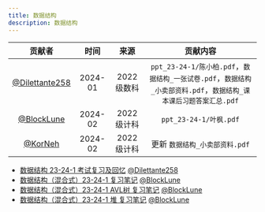 ```yaml
---
title: 数据结构
description: 数据结构
---
```


|                       贡献者                       |  时间   |    来源     |                                                     贡献内容                                                      |
| :------------------------------------------------: | :-----: | :---------: | :---------------------------------------------------------------------------------------------------------------: |
| [@Dilettante258](https://github.com/Dilettante258) | 2024-01 | 2022 级数科 | `ppt_23-24-1/陈小柏.pdf`，`数据结构_一张试卷.pdf`，`数据结构_小卖部资料.pdf`，`数据结构_课本课后习题答案汇总.pdf` |
|     [@BlockLune](https://github.com/BlockLune)     | 2024-02 | 2022 级计科 |                                              `ppt_23-24-1/叶枫.pdf`                                               |
|        [@KorNeh](https://github.com/KorNeh)        | 2024-02 | 2022 级计科 |                                          更新 `数据结构_小卖部资料.pdf`                                           |

- [数据结构 23-24-1 考试复习及回忆](/reserved/%E6%95%B0%E6%8D%AE%E7%BB%93%E6%9E%84_23-24-1_%E8%80%83%E8%AF%95%E5%A4%8D%E4%B9%A0%E5%8F%8A%E5%9B%9E%E5%BF%86/) [@Dilettante258](https://github.com/Dilettante258)
- [数据结构（混合式）23-24-1 复习笔记](/reserved/%E6%95%B0%E6%8D%AE%E7%BB%93%E6%9E%84%E6%B7%B7%E5%90%88%E5%BC%8F_23-24-1_%E5%A4%8D%E4%B9%A0%E7%AC%94%E8%AE%B0/) [@BlockLune](https://github.com/BlockLune)
- [数据结构（混合式）23-24-1 AVL树 复习笔记](/reserved/%E6%95%B0%E6%8D%AE%E7%BB%93%E6%9E%84%E6%B7%B7%E5%90%88%E5%BC%8F_23-24-1_avl%E6%A0%91_%E5%A4%8D%E4%B9%A0%E7%AC%94%E8%AE%B0/) [@BlockLune](https://github.com/BlockLune)
- [数据结构（混合式）23-24-1 堆 复习笔记](/reserved/%E6%95%B0%E6%8D%AE%E7%BB%93%E6%9E%84%E6%B7%B7%E5%90%88%E5%BC%8F_23-24-1_%E5%A0%86_%E5%A4%8D%E4%B9%A0%E7%AC%94%E8%AE%B0/) [@BlockLune](https://github.com/BlockLune)
